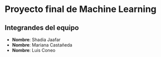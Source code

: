 # Proyecto final de Machine Learning

## Integrandes del equipo

- **Nombre**: Shadia Jaafar
- **Nombre**: Mariana Castañeda
- **Nombre**: Luis Coneo
